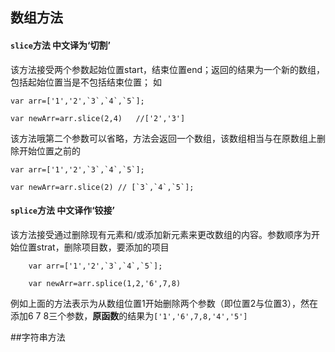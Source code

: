 ## 数组方法

#### `slice`方法 中文译为‘切割’
该方法接受两个参数起始位置start，结束位置end；返回的结果为一个新的数组，包括起始位置当是不包括结束位置；
如
```
var arr=['1','2',`3`,`4`,`5`];

var newArr=arr.slice(2,4)   //['2','3']
```
该方法哦第二个参数可以省略，方法会返回一个数组，该数组相当与在原数组上删除开始位置之前的
```
var arr=['1','2',`3`,`4`,`5`];

var newArr=arr.slice(2) // [`3`,`4`,`5`];
```
#### `splice`方法 中文译作‘铰接’
该方法接受通过删除现有元素和/或添加新元素来更改数组的内容。参数顺序为开始位置strat，删除项目数，要添加的项目
```
    var arr=['1','2',`3`,`4`,`5`];

    var newArr=arr.splice(1,2,'6',7,8)
```
例如上面的方法表示为从数组位置1开始删除两个参数（即位置2与位置3），然在添加6 7 8三个参数，**原函数**的结果为`['1','6',7,8,'4','5']`


##字符串方法
